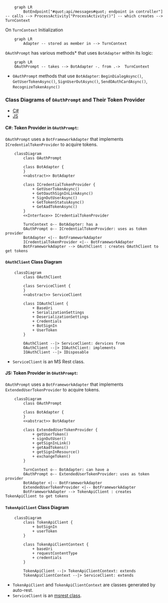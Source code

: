 ```mermaid
    graph LR
        BotEndpoint["#quot;api/messages#quot; endpoint in controller"] -- calls --> ProcessActivity["ProcessActivity()"] -- which creates --> TurnContext 
```

On `TurnContext` Initialization
```mermaid
    graph LR
        Adapter -- stored as member in --> TurnContext
```

`OAuthPrompt` has various methods* that uses `BotAdapter` within its logic:
```mermaid
    graph LR
    OAuthPrompt -- takes --> BotAdapter -. from .->  TurnContext
```
* `OAuthPrompt` methods that use `BotAdapter`: `BeginDialogAsync()`, `GetUserTokenAsync()`, `SignUserOutAsync()`, `SendOAuthCardAsync()`, `RecognizeTokenAsync()`

### **Class Diagrams of `OAuthPrompt` and Their Token Provider**
- [C#](#c-token-provider-in-oauthprompt)
- [JS](#js-token-provider-in-oauthprompt)

#### **C#: Token Provider in `OAuthPrompt`:**

`OAuthPrompt` uses a `BotFrameworkAdapter` that implements `ICredentialTokenProvider` to acquire tokens.

```mermaid
    classDiagram
        class OAuthPrompt

        class BotAdapter {
        }
        <<abstract>> BotAdapter

        class ICredentialTokenProvider {
            + GetUserTokenAsync()
            + GetOauthSignInLinkAsync()
            + SignOutUserAsync()
            + GetTokenStatusAsync()
            + GetAadTokenAsync()
        }
        <<Interface>> ICredentialTokenProvider

        TurnContext o-- BotAdapter: has a
        OAuthPrompt o-- ICredentialTokenProvider: uses as token provider
        BotAdapter <|-- BotFrameworkAdapter
        ICredentialTokenProvider <|-- BotFrameworkAdapter
        BotFrameworkAdapter --> OAuthClient : creates OAuthClient to get tokens
```

#### `OAuthClient` Class Diagram

```mermaid
    classDiagram
        class OAuthClient

        class ServiceClient {
        }
        <<abstract>> ServiceClient

        class IOAuthClient {
            + BaseUri
            + SerializationSettings
            + DeserializationSettings
            + Credentials
            + BotSignIn
            + UserToken
        }

        OAuthClient --|> ServiceClient: dervices from
        OAuthClient --|> IOAuthClient: implements
        IOAuthClient --|> IDisposable
```
* `ServiceClient` is an MS Rest class.

#### **JS: Token Provider in `OAuthPrompt`:**

`OAuthPrompt` uses a `BotFrameworkAdapter` that implements `ExtendedUserTokenProvider` to acquire tokens.

```mermaid
    classDiagram
        class OAuthPrompt

        class BotAdapter {
        }
        <<abstract>> BotAdapter

        class ExtendedUserTokenProvider {
            + getUserToken()
            + signOutUser()
            + getSignInLink()
            + getAadTokens()
            + getSignInResource()
            + exchangeToken()
        }

        TurnContext o-- BotAdapter: can have a
        OAuthPrompt o-- ExtendedUserTokenProvider: uses as token provider
        BotAdapter <|-- BotFrameworkAdapter
        ExtendedUserTokenProvider <|-- BotFrameworkAdapter
        BotFrameworkAdapter --> TokenApiClient : creates TokenApiClient to get tokens
```

#### `TokenApiClient` Class Diagram
```mermaid
    classDiagram
        class TokenApiClient {
            + botSignIn
            + userToken
        }

        class TokenApiClientContext {
            + baseUri
            + requestContentType
            + credentials
        }

        TokenApiClient --|> TokenApiClientContext: extends
        TokenApiClientContext --|> ServiceClient: extends
```

* `TokenApiClient` and `TokenApiClientContext` are classes generated by auto-rest.
* `ServiceClient` is an [msrest class](https://github.com/Azure/ms-rest-js/blob/master/lib/serviceClient.ts).